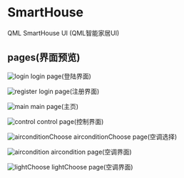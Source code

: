 # SmartHouse
QML SmartHouse UI (QML智能家居UI)

## pages(界面预览)

![login](https://github.com/XuChaoChi/SmartHouse/blob/master/pages_preview/LOGIN.png)
login page(登陆界面)

![register](https://github.com/XuChaoChi/SmartHouse/blob/master/pages_preview/REG.png)
login page(注册界面)

![main](https://github.com/XuChaoChi/SmartHouse/blob/master/pages_preview/MAIN.png)
main page(主页)

![control](https://github.com/XuChaoChi/SmartHouse/blob/master/pages_preview/CONTROL.png)
control page(控制界面)

![airconditionChoose](https://github.com/XuChaoChi/SmartHouse/blob/master/pages_preview/AIRCONDITION_CHOOSE.png.png)
airconditionChoose page(空调选择)

![aircondition](https://github.com/XuChaoChi/SmartHouse/blob/master/pages_preview/AIRCONDITION.png)
aircondition page(空调界面)

![lightChoose](https://github.com/XuChaoChi/SmartHouse/blob/master/pages_preview/LIGHT_CHOOSE.png)
lightChoose page(空调界面)

